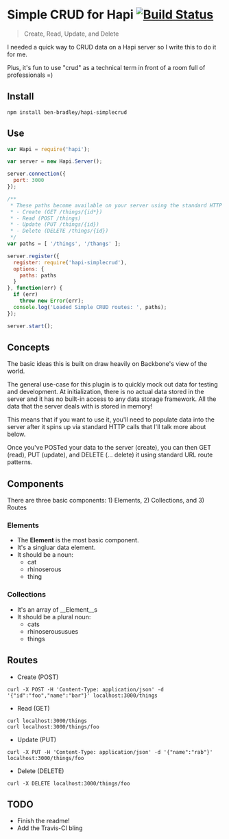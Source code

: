 # Simple CRUD for Hapi [![Build Status](https://api.travis-ci.org/ben-bradley/haip-simplecrud.png)](http://travis-ci.org/ben-bradley/hapi-simplecrud)

> Create, Read, Update, and Delete

I needed a quick way to CRUD data on a Hapi server so I write this to do it for me.

Plus, it's fun to use "crud" as a technical term in front of a room full of professionals =)

## Install

```
npm install ben-bradley/hapi-simplecrud
```

## Use

```javascript
var Hapi = require('hapi');

var server = new Hapi.Server();

server.connection({
  port: 3000
});

/**
 * These paths become available on your server using the standard HTTP calls:
 * - Create (GET /things/{id*})
 * - Read (POST /things)
 * - Update (PUT /things/{id})
 * - Delete (DELETE /things/{id})
 */
var paths = [ '/things', '/thangs' ];

server.register({
  register: require('hapi-simplecrud'),
  options: {
    paths: paths
  }
}, function(err) {
  if (err)
    throw new Error(err);
  console.log('Loaded Simple CRUD routes: ', paths);
});

server.start();
```

## Concepts

The basic ideas this is built on draw heavily on Backbone's view of the world.

The general use-case for this plugin is to quickly mock out data for testing and development.  At initialization, there is no actual data stored in the server and it has no built-in access to any data storage framework.  All the data that the server deals with is stored in memory!

This means that if you want to use it, you'll need to populate data into the server after it spins up via standard HTTP calls that I'll talk more about below.

Once you've POSTed your data to the server (create), you can then GET (read), PUT (update), and DELETE (... delete) it using standard URL route patterns.

## Components

There are three basic components: 1) Elements, 2) Collections, and 3) Routes

### Elements

- The __Element__ is the most basic component.
- It's a singluar data element.
- It should be a noun:
  - cat
  - rhinoserous
  - thing

### Collections

- It's an array of __Element__s
- It should be a plural noun:
  - cats
  - rhinoseroususues
  - things

## Routes

- Create (POST)

```
curl -X POST -H 'Content-Type: application/json' -d '{"id":"foo","name":"bar"}' localhost:3000/things
```

- Read (GET)

```
curl localhost:3000/things
curl localhost:3000/things/foo
```

- Update (PUT)

```
curl -X PUT -H 'Content-Type: application/json' -d '{"name":"rab"}' localhost:3000/things/foo
```

- Delete (DELETE)

```
curl -X DELETE localhost:3000/things/foo
```

## TODO

- Finish the readme!
- Add the Travis-CI bling
